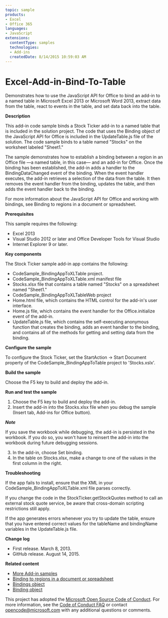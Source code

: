 ```yaml
---
topic: sample
products:
- Excel
- Office 365
languages:
- JavaScript
extensions:
  contentType: samples
  technologies:
  - Add-ins
  createdDate: 8/14/2015 10:59:03 AM
---
```

# Excel-Add-in-Bind-To-Table
 Demonstrates how to use the JavaScript API for Office to bind an add-in to a named table in Microsoft Excel 2013 or Microsoft Word 2013, extract data from the table, react to events in the table, and set data back into the table.

**Description**

This add-in code sample binds a Stock Ticker add-in to a named table that is included in the solution project. The code that uses the Binding object of the JavaScript API for Office is included in the UpdateTable.js file of the solution. The code sample binds to a table named "Stocks" on the worksheet labeled "Sheet1."

The sample demonstrates how to establish a binding between a region in an Office file —a named table, in this case— and an add-in for Office. Once the binding has been established, the add-in adds a handler to the BindingDataChanged event of the binding. When the event handler executes, the add-in retrieves a selection of the data from the table. It then removes the event handler from the binding, updates the table, and then adds the event handler back to the binding.

For more information about the JavaScript API for Office and working with bindings, see  Binding to regions in a document or spreadsheet.

**Prerequisites**

This sample requires the following:

* Excel 2013
* Visual Studio 2012 or later and Office Developer Tools for Visual Studio
* Internet Explorer 9 or later.

**Key components**

The Stock Ticker sample add-in app contains the following:

* CodeSample_BindingAppToXLTable project.
* CodeSample_BindingAppToXLTable.xml manifest file
* Stocks.xlsx file that contains a table named "Stocks" on a spreadsheet named "Sheet1."
* CodeSample_BindingAppToXLTableWeb project
* Home.html file, which contains the HTML control for the add-in's user interface.
* Home.js file, which contains the event handler for the Office.initialize event of the add-in.
* UpdateTable.js file, which contains the self-executing anonymous function that creates the binding, adds an event handler to the binding, and contains all of the methods for getting and setting data from the binding.

**Configure the sample**

To configure the Stock Ticker, set the StartAction -> Start Document property of the CodeSample_BindingAppToTable project to 'Stocks.xslx'.

**Build the sample**

Choose the F5 key to build and deploy the add-in.

**Run and test the sample**

1. Choose the F5 key to build and deploy the add-in.
2. Insert the add-in into the Stocks.xlsx file when you debug the sample (Insert tab, Add-ins for Office button).

 ***Note***

 If you save the workbook while debugging, the add-in is persisted in the workbook. If you do so, you won't have to reinsert the  add-in into the workbook during future debugging sessions.

3. In the add-in, choose Set binding.
4. In the table on Stocks.xlsx, make a change to one of the values in the first column in the right.

**Troubleshooting**

If the app fails to install, ensure that the XML in your CodeSample_BindingAppToXLTable.xml file parses correctly.

If you change the code in the StockTicker.getStockQuotes method to call an external stock quote service, be aware that cross-domain scripting restrictions still apply.

If the app generates errors whenever you try to update the table, ensure that you have entered correct values for the tableName and bindingName variables in the UpdateTable.js file.

**Change log**

* First release. March 8, 2013.
* GitHub release. August 14, 2015.

**Related content**

* [More Add-in samples](https://github.com/OfficeDev?utf8=%E2%9C%93&query=-Add-in)
* [Binding to regions in a document or spreadsheet](http://msdn.microsoft.com/en-us/library/office/apps/fp123511.aspx)
* [Bindings object](http://msdn.microsoft.com/en-us/library/office/apps/fp160966.aspx)
* [Binding object](http://msdn.microsoft.com/en-us/library/office/apps/fp161045.aspx)


This project has adopted the [Microsoft Open Source Code of Conduct](https://opensource.microsoft.com/codeofconduct/). For more information, see the [Code of Conduct FAQ](https://opensource.microsoft.com/codeofconduct/faq/) or contact [opencode@microsoft.com](mailto:opencode@microsoft.com) with any additional questions or comments.
